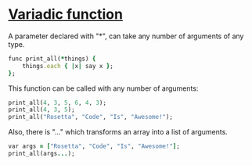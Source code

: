 [1]: http://rosettacode.org/wiki/Variadic_function

# [Variadic function][1]

A parameter declared with "\*", can take any number of arguments of any type.

```ruby
func print_all(*things) {
    things.each { |x| say x };
};
```


This function can be called with any number of arguments:

```ruby
print_all(4, 3, 5, 6, 4, 3);
print_all(4, 3, 5);
print_all("Rosetta", "Code", "Is", "Awesome!");
```


Also, there is "..." which transforms an array into a list of arguments.

```ruby
var args = ["Rosetta", "Code", "Is", "Awesome!"];
print_all(args...);
```